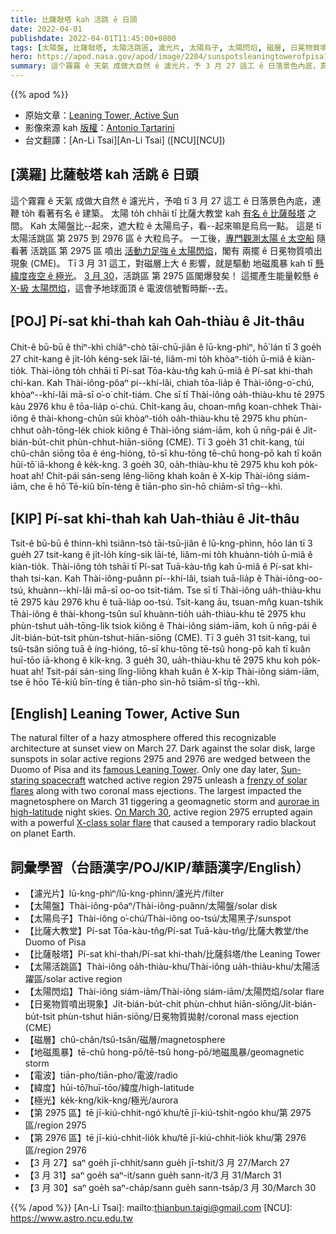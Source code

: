 ```yaml
---
title: 比薩敧塔 kah 活跳 ê 日頭
date: 2022-04-01
publishdate: 2022-04-01T11:45:00+0800
tags: [太陽盤, 比薩敧塔, 太陽活跳區, 濾光片, 太陽烏子, 太陽閃焰, 磁層, 日冕物質噴出現象, CME, 電波, X-級太陽閃焰, 緯度, 極光]
hero: https://apod.nasa.gov/apod/image/2204/sunspotsleaningtowerofpisa1024.jpg
summary: 這个霧霧 ê 天氣 成做大自然 ê 濾光片，予 3 月 27 這工 ê 日落景色內底，真簡單 to̍h 揣會著有名 ê 建築。
---
```


{{% apod %}}

- 原始文章：[Leaning Tower, Active Sun](https://apod.nasa.gov/apod/ap220401.html)
- 影像來源 kah [版權][copyright]：[Antonio Tartarini](giabar5insta@gmail.com)
- 台文翻譯：[An-Li Tsai][An-Li Tsai] ([NCU][NCU])

## [漢羅] 比薩敧塔 kah 活跳 ê 日頭
這个霧霧 ê 天氣 成做大自然 ê 濾光片，予咱 tī 3 月 27 這工 ê 日落景色內底，連鞭 to̍h 看著有名 ê 建築。
太陽 to̍h chhāi tī 比薩大教堂 kah [有名 ê 比薩敧塔][famous Leaning Tower] 之間。
Kah 太陽盤比--起來，遮大粒 ê 太陽烏子，看--起來嘛是烏烏一點。
這是 tī 太陽活跳區 第 2975 到 2976 區 ê 大粒烏子。
一工後，[專門觀測太陽 ê 太空船][Sun-staring spacecraft] 隨看著 活跳區 第 2975 區 噴出 [活動力足強 ê 太陽閃焰][frenzy of solar flares]，閣有 兩擺 ê 日冕物質噴出現象 (CME)。
Tī 3 月 31 這工，對磁層上大 ê 影響，就是驅動 地磁風暴 kah tī [懸緯度夜空 ê 極光][aurorae in high-latitude]。
[3 月 30][On March 30]，活跳區 第 2975 區閣爆發矣！
這擺產生能量較懸 ê [X-級 太陽閃焰][X-class solar flare]，這會予地球面頂 ê 電波信號暫時斷--去。


## [POJ] Pí-sat khi-thah kah Oah-thiàu ê Ji̍t-thâu
Chit-ê bū-bū ê thiⁿ-khì chiâⁿ-chò tāi-chū-jiân ê lū-kng-phìⁿ, hō͘ lán tī 3 goe̍h 27 chit-kang ê ji̍t-lo̍h kéng-sek lāi-té, liâm-mi to̍h khòaⁿ-tio̍h ū-miâ ê kiàn-tio̍k.
Thài-iông to̍h chhāi tī Pí-sat Tōa-kàu-tn̂g kah ū-miâ ê Pí-sat khi-thah chi-kan.
Kah Thài-iông-pôaⁿ pí--khí-lâi, chiah tōa-lia̍p ê Thài-iông-o͘-chú, khòaⁿ--khí-lâi mā-sī o͘-o͘ chi̍t-tiám.
Che sī tī Thài-iông oa̍h-thiàu-khu tē 2975 kàu 2976 khu ê tōa-lia̍p o͘-chú.
Chi̍t-kang āu, choan-mn̂g koan-chhek Thài-iông ê thài-khong-chûn sûi khòaⁿ-tio̍h oa̍h-thiàu-khu tē 2975 khu phùn-chhut oa̍h-tōng-le̍k chiok kiông ê Thài-iông siám-iām, koh ū nn̄g-pái ê Ji̍t-bián-bu̍t-chit phùn-chhut-hiān-siōng (CME).
Tī 3 goe̍h 31 chit-kang, tùi chû-chân siōng tōa ê éng-hióng, tō-sī khu-tōng tē-chû hong-pō kah tī koân hūi-tō͘ iā-khong ê ke̍k-kng.
3 goe̍h 30, oa̍h-thiàu-khu tē 2975 khu koh po̍k-hoat ah!
Chit-pái sán-seng lêng-liōng khah koân ê X-kip Thài-iông siám-iām, che ē hō͘ Tē-kiû bīn-téng ê tiān-pho sìn-hō chiām-sî tn̄g--khì.

## [KIP] Pí-sat khi-thah kah Uah-thiàu ê Ji̍t-thâu
Tsit-ê bū-bū ê thinn-khì tsiânn-tsò tāi-tsū-jiân ê lū-kng-phìnn, hōo lán tī 3 gue̍h 27 tsit-kang ê ji̍t-lo̍h kíng-sik lāi-té, liâm-mi to̍h khuànn-tio̍h ū-miâ ê kiàn-tio̍k.
Thài-iông to̍h tshāi tī Pí-sat Tuā-kàu-tn̂g kah ū-miâ ê Pí-sat khi-thah tsi-kan.
Kah Thài-iông-puânn pí--khí-lâi, tsiah tuā-lia̍p ê Thài-iông-oo-tsú, khuànn--khí-lâi mā-sī oo-oo tsi̍t-tiám.
Tse sī tī Thài-iông ua̍h-thiàu-khu tē 2975 kàu 2976 khu ê tuā-lia̍p oo-tsú.
Tsi̍t-kang āu, tsuan-mn̂g kuan-tshik Thài-iông ê thài-khong-tsûn suî khuànn-tio̍h ua̍h-thiàu-khu tē 2975 khu phùn-tshut ua̍h-tōng-li̍k tsiok kiông ê Thài-iông siám-iām, koh ū nn̄g-pái ê Ji̍t-bián-bu̍t-tsit phùn-tshut-hiān-siōng (CME).
Tī 3 gue̍h 31 tsit-kang, tuì tsû-tsân siōng tuā ê íng-hióng, tō-sī khu-tōng tē-tsû hong-pō kah tī kuân huī-tōo iā-khong ê ki̍k-kng.
3 gue̍h 30, ua̍h-thiàu-khu tē 2975 khu koh po̍k-huat ah!
Tsit-pái sán-sing lîng-liōng khah kuân ê X-kip Thài-iông siám-iām, tse ē hōo Tē-kiû bīn-tíng ê tiān-pho sìn-hō tsiām-sî tn̄g--khì.

## [English] Leaning Tower, Active Sun
The natural filter of a hazy atmosphere offered this recognizable architecture at sunset view on March 27.
Dark against the solar disk, large sunspots in solar active regions 2975 and 2976 are wedged between the Duomo of Pisa and its [famous Leaning Tower][famous Leaning Tower].
Only one day later, [Sun-staring spacecraft][Sun-staring spacecraft] watched active region 2975 unleash a [frenzy of solar flares][frenzy of solar flares] along with two coronal mass ejections.
The largest impacted the magnetosphere on March 31 tiggering a geomagnetic storm and [aurorae in high-latitude][aurorae in high-latitude] night skies.
[On March 30][On March 30], active region 2975 errupted again with a powerful [X-class solar flare][X-class solar flare] that caused a temporary radio blackout on planet Earth.

## 詞彙學習（台語漢字/POJ/KIP/華語漢字/English）
- 【濾光片】lū-kng-phìⁿ/lū-kng-phìnn/濾光片/filter
- 【太陽盤】Thài-iông-pôaⁿ/Thài-iông-puânn/太陽盤/solar disk
- 【太陽烏子】Thài-iông o͘-chú/Thài-iông oo-tsú/太陽黑子/sunspot
- 【比薩大教堂】Pí-sat Tōa-kàu-tn̂g/Pí-sat Tuā-kàu-tn̂g/比薩大教堂/the Duomo of Pisa
- 【比薩敧塔】Pí-sat khi-thah/Pí-sat khi-thah/比薩斜塔/the Leaning Tower
- 【太陽活跳區】Thài-iông oa̍h-thiàu-khu/Thài-iông ua̍h-thiàu-khu/太陽活躍區/solar active region
- 【太陽閃焰】Thài-iông siám-iām/Thài-iông siám-iām/太陽閃焰/solar flare
- 【日冕物質噴出現象】Ji̍t-bián-bu̍t-chit phùn-chhut hiān-siōng/Ji̍t-bián-bu̍t-tsit phùn-tshut hiān-siōng/日冕物質拋射/coronal mass ejection (CME)
- 【磁層】chû-chân/tsû-tsân/磁層/magnetosphere
- 【地磁風暴】tē-chû hong-pō/tē-tsû hong-pō/地磁風暴/geomagnetic storm
- 【電波】tiān-pho/tiān-pho/電波/radio
- 【緯度】hūi-tō͘/huī-tōo/緯度/high-latitude
- 【極光】ke̍k-kng/ki̍k-kng/極光/aurora
- 【第 2975 區】tē jī-kiú-chhit-ngó͘ khu/tē jī-kiú-tshit-ngóo khu/第 2975 區/region 2975
- 【第 2976 區】tē jī-kiú-chhit-lio̍k khu/tē jī-kiú-chhit-lio̍k khu/第 2976 區/region 2976
- 【3 月 27】saⁿ goe̍h jī-chhit/sann gue̍h jī-tshit/3 月 27/March 27
- 【3 月 31】saⁿ goe̍h saⁿ-it/sann gue̍h sann-it/3 月 31/March 31
- 【3 月 30】saⁿ goe̍h saⁿ-cha̍p/sann gue̍h sann-tsa̍p/3 月 30/March 30

{{% /apod %}}
[An-Li Tsai]: mailto:thianbun.taigi@gmail.com
[NCU]: https://www.astro.ncu.edu.tw

[copyright]: https://apod.nasa.gov/apod/fap/lib/about_apod.html#srapply

[famous Leaning Tower]:https://en.wikipedia.org/wiki/Galileo%27s_Leaning_Tower_of_Pisa_experiment
[Sun-staring spacecraft]:https://soho.nascom.nasa.gov/data/realtime/realtime-update.html
[frenzy of solar flares]:https://spaceweatherarchive.com/2022/03/30/a-cannibal-cme-is-approaching-earth/
[aurorae in high-latitude]:https://spaceweathergallery.com/aurora_gallery.html
[On March 30]:https://twitter.com/TheSunToday/status/1509226327186026496/photo/2
[X-class solar flare]:https://www.swpc.noaa.gov/products/goes-x-ray-flux
